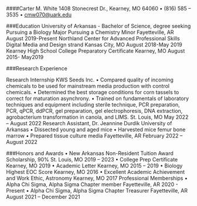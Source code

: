 ####Carter M. White
1408 Stonecrest Dr., Kearney, MO 64060 • (816) 585 – 3535 • cmw070@uark.edu
 
###Education
University of Arkansas - Bachelor of Science, degree seeking
Pursuing a Biology Major
Pursuing a Chemistry Minor
	Fayetteville, AR
August 2019-Present
            Northland Center for Advanced Professional Skills
            Digital Media and Design strand
	Kansas City, MO
August 2018-May 2019
Kearney High School
College Preparatory Certificate	Kearney, MO
 August 2015- May2019

###Research Experience
	
Research Internship
KWS Seeds Inc.
•	Compared quality of incoming chemicals to be used for mainstream media production with control chemicals. 
•	Determined the best storage conditions for corn tassels to correct for maturation asynchrony.
•	Trained on fundamentals of laboratory techniques and equipment including sterile technique, PCR preparation, PCR, qPCR, ddPCR, gel preparation, gel electrophoresis, DNA extraction, agrobacterium transformation in canola, and LIMS. 
	St. Louis, MO
May 2022 – August 2022
Research Assistant, Dr. Jeannine Durdik
University of Arkansas
•	Dissected young and aged mice
•	Harvested mice femur bone marrow
•	Prepared tissue culture media 	Fayetteville, AR
February 2022 – August 2022


###Honors and Awards
•	New Arkansas Non-Resident Tuition Award Scholarship, 90%	St. Louis, MO
2019 – 2023
•	College Prep Certificate 	Kearney, MO
2019
•	Academic Letter 	Kearney, MO
2015 – 2019
•	Biology Highest EOC Score 	Kearney, MO
2016
•	Excellent Academic Achievement and Work Ethic, Astronomy	Kearney, MO
2017
Professional Memberships
•	Alpha Chi Sigma, Alpha Sigma Chapter member	Fayetteville, AR
2020 - Present
•	Alpha Chi Sigma, Alpha Sigma Chapter Treasurer	Fayetteville, AR
August 2021 – December 2021


